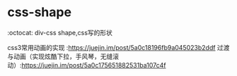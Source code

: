 # css-shape
:octocat: div-css shape,css写的形状

css3常用动画的实现 :https://juejin.im/post/5a0c18196fb9a045023b2ddf
过渡与动画（实现炫酷下拉，手风琴，无缝滚动）:https://juejin.im/post/5a0c175651882531ba107c4f

